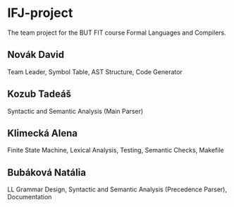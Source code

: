 # IFJ-project
The team project for the BUT FIT course Formal Languages and Compilers.

## Novák David 
Team Leader, Symbol Table, AST Structure, Code Generator
## Kozub Tadeáš 
Syntactic and Semantic Analysis (Main Parser)
## Klimecká Alena 
Finite State Machine, Lexical Analysis, Testing, Semantic Checks, Makefile 
## Bubáková Natália 
LL Grammar Design, Syntactic and Semantic Analysis (Precedence Parser), Documentation
